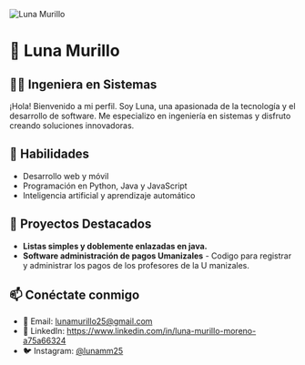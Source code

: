 ![Luna Murillo]([Dise%C3%B1o%20sin%20t%C3%ADtulo.png](https://www.canva.com/design/DAGcfowzhl4/gjP1kiKKohWqKa3nLAw6Ig/edit?utm_content=DAGcfowzhl4&utm_campaign=designshare&utm_medium=link2&utm_source=sharebutton))

# 🌙 Luna Murillo

## 👩‍💻 Ingeniera en Sistemas

¡Hola! Bienvenido a mi perfil. Soy Luna, una apasionada de la tecnología y el desarrollo de software. Me especializo en ingeniería en sistemas y disfruto creando soluciones innovadoras.

## 🚀 Habilidades
- Desarrollo web y móvil
- Programación en Python, Java y JavaScript
- Inteligencia artificial y aprendizaje automático

## 📌 Proyectos Destacados
- **Listas simples y doblemente enlazadas en java.**
- **Software administración de pagos Umanizales** - Codigo para registrar y administrar los pagos de los profesores de la U manizales.


## 📫 Conéctate conmigo
- 📧 Email: lunamurillo25@gmail.com
- 💼 LinkedIn: [https://www.linkedin.com/in/luna-murillo-moreno-a75a66324 ](#)
- 🐦 Instagram: [@lunamm25](#)
